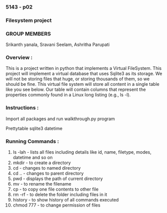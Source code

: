 ### 5143 - p02
### Filesystem project
### GROUP MEMBERS
 Srikanth yanala,
 Sravani Seelam,
 Ashritha Parupati

### Overview : 
This is a project written in python that implements a Virtual FileSystem. This project will implement a virtual database that uses Sqlite3 as its storage. We will not be storing files that huge, or storing thousands of them, so we should be fine. This virtual file system will store all content in a single table like you see below. Our table will contain columns that represent the properties commonly found in a Linux long listing (e.g., ls -l).

### Instructions : 
Import all packages and run walkthrough.py program

Prettytable
sqlite3
datetime

### Running Commands : 
1. ls -lah - lists all files including details like id, name, filetype, modes, datetime and so on
2. mkdir - to create a directory
3. cd - changes to named directory
4. cd .. - changes to parent directory
5. pwd - displays the path of current directory
6. mv - to rename the filename
7. cp - to copy one file contents to other file
8. rm -rf - to delete the folder including files in it
9. history - to show history of all commands executed
10. chmod 777 - to change permission of files
